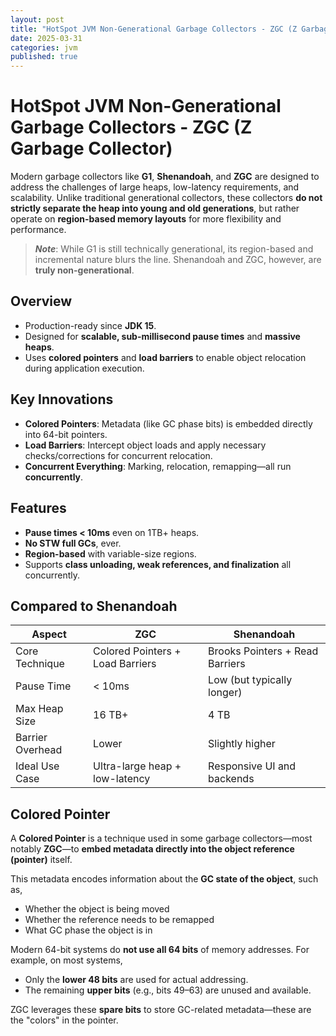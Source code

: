 ```yaml
---
layout: post
title: "HotSpot JVM Non-Generational Garbage Collectors - ZGC (Z Garbage Collector)"
date: 2025-03-31
categories: jvm
published: true
---
```


# HotSpot JVM Non-Generational Garbage Collectors - ZGC (Z Garbage Collector)

Modern garbage collectors like **G1**, **Shenandoah**, and **ZGC** are designed to address the challenges of large heaps, low-latency requirements, and scalability. Unlike traditional generational collectors, these collectors **do not strictly separate the heap into young and old generations**, but rather operate on **region-based memory layouts** for more flexibility and performance.

> ***Note***: While G1 is still technically generational, its region-based and incremental nature blurs the line. Shenandoah and ZGC, however, are **truly non-generational**.

## Overview
- Production-ready since **JDK 15**.
- Designed for **scalable, sub-millisecond pause times** and **massive heaps**.
- Uses **colored pointers** and **load barriers** to enable object relocation during application execution.

## Key Innovations
- **Colored Pointers**: Metadata (like GC phase bits) is embedded directly into 64-bit pointers.
- **Load Barriers**: Intercept object loads and apply necessary checks/corrections for concurrent relocation.
- **Concurrent Everything**: Marking, relocation, remapping—all run **concurrently**.

## Features
- **Pause times < 10ms** even on 1TB+ heaps.
- **No STW full GCs**, ever.
- **Region-based** with variable-size regions.
- Supports **class unloading, weak references, and finalization** all concurrently.

## Compared to Shenandoah

| Aspect             | ZGC                            | Shenandoah                     |
|--------------------|----------------------------------|--------------------------------|
| Core Technique     | Colored Pointers + Load Barriers | Brooks Pointers + Read Barriers |
| Pause Time         | < 10ms                        | Low (but typically longer)     |
| Max Heap Size      | 16 TB+                          | 4 TB                           |
| Barrier Overhead   | Lower                           | Slightly higher                |
| Ideal Use Case     | Ultra-large heap + low-latency  | Responsive UI and backends     |

## Colored Pointer

A **Colored Pointer** is a technique used in some garbage collectors—most notably **ZGC**—to **embed metadata directly into the object reference (pointer)** itself.

This metadata encodes information about the **GC state of the object**, such as,
- Whether the object is being moved
- Whether the reference needs to be remapped
- What GC phase the object is in

Modern 64-bit systems do **not use all 64 bits** of memory addresses. For example, on most systems,
- Only the **lower 48 bits** are used for actual addressing.
- The remaining **upper bits** (e.g., bits 49–63) are unused and available.

ZGC leverages these **spare bits** to store GC-related metadata—these are the "colors" in the pointer.
